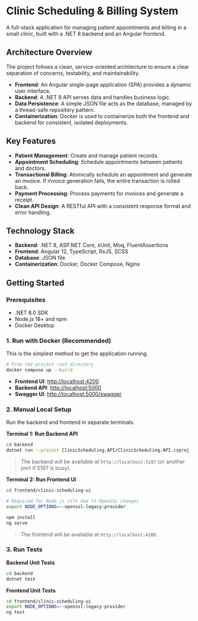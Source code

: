 # Clinic Scheduling & Billing System

A full-stack application for managing patient appointments and billing in a small clinic, built with a .NET 8 backend and an Angular frontend.

## Architecture Overview

The project follows a clean, service-oriented architecture to ensure a clear separation of concerns, testability, and maintainability.

- **Frontend**: An Angular single-page application (SPA) provides a dynamic user interface.
- **Backend**: A .NET 8 API serves data and handles business logic.
- **Data Persistence**: A simple JSON file acts as the database, managed by a thread-safe repository pattern.
- **Containerization**: Docker is used to containerize both the frontend and backend for consistent, isolated deployments.

## Key Features

- **Patient Management**: Create and manage patient records.
- **Appointment Scheduling**: Schedule appointments between patients and doctors.
- **Transactional Billing**: Atomically schedule an appointment and generate an invoice. If invoice generation fails, the entire transaction is rolled back.
- **Payment Processing**: Process payments for invoices and generate a receipt.
- **Clean API Design**: A RESTful API with a consistent response format and error handling.

## Technology Stack

- **Backend**: .NET 8, ASP.NET Core, xUnit, Moq, FluentAssertions
- **Frontend**: Angular 12, TypeScript, RxJS, SCSS
- **Database**: JSON file
- **Containerization**: Docker, Docker Compose, Nginx

## Getting Started

### Prerequisites

- .NET 8.0 SDK
- Node.js 18+ and npm
- Docker Desktop

### 1. Run with Docker (Recommended)

This is the simplest method to get the application running.

```bash
# From the project root directory
docker compose up --build
```

- **Frontend UI**: [http://localhost:4200](http://localhost:4200)
- **Backend API**: [http://localhost:5000](http://localhost:5000)
- **Swagger UI**: [http://localhost:5000/swagger](http://localhost:5000/swagger)

### 2. Manual Local Setup

Run the backend and frontend in separate terminals.

**Terminal 1: Run Backend API**

```bash
cd backend
dotnet run --project ClinicScheduling.API/ClinicScheduling.API.csproj
```

> The backend will be available at `http://localhost:5187` (or another port if 5187 is busy).

**Terminal 2: Run Frontend UI**

```bash
cd frontend/clinic-scheduling-ui

# Required for Node.js v17+ due to OpenSSL changes
export NODE_OPTIONS=--openssl-legacy-provider

npm install
ng serve
```

> The frontend will be available at `http://localhost:4200`.

### 3. Run Tests

**Backend Unit Tests**

```bash
cd backend
dotnet test
```

**Frontend Unit Tests**

```bash
cd frontend/clinic-scheduling-ui
export NODE_OPTIONS=--openssl-legacy-provider
ng test
```

